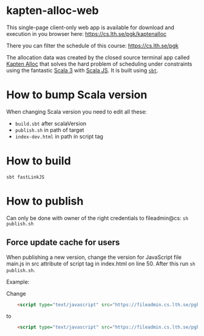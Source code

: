 # kapten-alloc-web

This single-page client-only web app is available for download and execution in you browser here: https://cs.lth.se/pgk/kaptenalloc

There you can filter the schedule of this course: https://cs.lth.se/pgk

The allocation data was created by the closed source terminal app called [Kapten Alloc](http://www.nissepedia.com/index.php/Kapten_Haddocks_samlade_svordomar) that solves the hard problem of scheduling under constraints using the fantastic [Scala 3](https://scala-lang.org/) with [Scala JS](https://www.scala-js.org/doc/tutorial/basic/). It is built using [`sbt`](https://www.scala-sbt.org/).

# How to bump Scala version
When changing Scala version you need to edit all these:
* `build.sbt` after scalaVersion
* `publish.sh` in path of target
* `index-dev.html` in path in script tag 

# How to build

`sbt fastLinkJS` 

# How to publish
Can only be done with owner of the right credentials to fileadmin@cs: `sh publish.sh`

## Force update cache for users
When publishing a new version, change the version for JavaScript file main.js in src attribute of script tag in index.html on line 50. After this run `sh publish.sh`.

Example: 

Change 
```html
    <script type="text/javascript" src="https://fileadmin.cs.lth.se/pgk/kaptenalloc/main.js?version=1"></script>
```
to 
```html
    <script type="text/javascript" src="https://fileadmin.cs.lth.se/pgk/kaptenalloc/main.js?version=2"></script>
```
